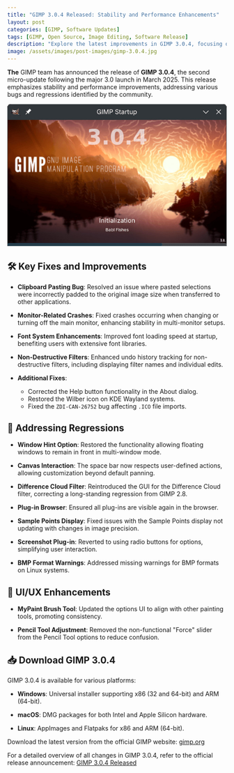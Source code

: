 ```yaml
---
title: "GIMP 3.0.4 Released: Stability and Performance Enhancements"
layout: post
categories: [GIMP, Software Updates]
tags: [GIMP, Open Source, Image Editing, Software Release]
description: "Explore the latest improvements in GIMP 3.0.4, focusing on bug fixes, performance enhancements, and UI refinements."
image: /assets/images/post-images/gimp-3.0.4.jpg
---
```


**The** GIMP team has announced the release of **GIMP 3.0.4**, the second micro-update following the major 3.0 launch in March 2025. This release emphasizes stability and performance improvements, addressing various bugs and regressions identified by the community.


![GIMP 3.0.4 Splash Screen](/assets/images/post-images/gimp-3.0.4.jpg)


## 🛠️ Key Fixes and Improvements

- **Clipboard Pasting Bug**: Resolved an issue where pasted selections were incorrectly padded to the original image size when transferred to other applications.

- **Monitor-Related Crashes**: Fixed crashes occurring when changing or turning off the main monitor, enhancing stability in multi-monitor setups.

- **Font System Enhancements**: Improved font loading speed at startup, benefiting users with extensive font libraries.

- **Non-Destructive Filters**: Enhanced undo history tracking for non-destructive filters, including displaying filter names and individual edits.

- **Additional Fixes**:
  - Corrected the Help button functionality in the About dialog.
  - Restored the Wilber icon on KDE Wayland systems.
  - Fixed the `ZDI-CAN-26752` bug affecting `.ICO` file imports.


## 🔄 Addressing Regressions

- **Window Hint Option**: Restored the functionality allowing floating windows to remain in front in multi-window mode.

- **Canvas Interaction**: The space bar now respects user-defined actions, allowing customization beyond default panning.

- **Difference Cloud Filter**: Reintroduced the GUI for the Difference Cloud filter, correcting a long-standing regression from GIMP 2.8.

- **Plug-in Browser**: Ensured all plug-ins are visible again in the browser.

- **Sample Points Display**: Fixed issues with the Sample Points display not updating with changes in image precision.

- **Screenshot Plug-in**: Reverted to using radio buttons for options, simplifying user interaction.

- **BMP Format Warnings**: Addressed missing warnings for BMP formats on Linux systems.


## 🎨 UI/UX Enhancements

- **MyPaint Brush Tool**: Updated the options UI to align with other painting tools, promoting consistency.

- **Pencil Tool Adjustment**: Removed the non-functional "Force" slider from the Pencil Tool options to reduce confusion.


## 📥 Download GIMP 3.0.4

GIMP 3.0.4 is available for various platforms:

- **Windows**: Universal installer supporting x86 (32 and 64-bit) and ARM (64-bit).

- **macOS**: DMG packages for both Intel and Apple Silicon hardware.

- **Linux**: AppImages and Flatpaks for x86 and ARM (64-bit).

Download the latest version from the official GIMP website: [gimp.org](https://www.gimp.org/downloads/)

For a detailed overview of all changes in GIMP 3.0.4, refer to the official release announcement: [GIMP 3.0.4 Released](https://www.gimp.org/news/2025/05/18/gimp-3-0-4-released/)
